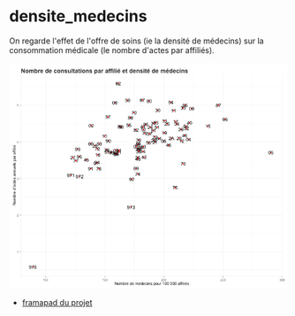 # densite_medecins

On regarde l'effet de l'offre de soins (ie la densité de médecins) sur la consommation médicale (le nombre d'actes par affiliés). 

![image](output/nb_consultations_densite_medecins.png)

* [framapad du projet](https://lite5.framapad.org/p/EOVpfEKN9n)
